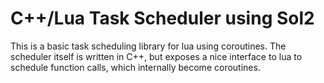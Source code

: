 # C++/Lua Task Scheduler using Sol2

This is a basic task scheduling library for lua using coroutines.  The scheduler itself is written in C++, but exposes a nice interface to lua to schedule function calls, which internally become coroutines.
